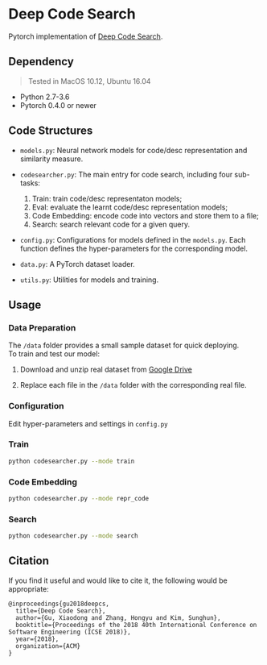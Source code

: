 # Deep Code Search

Pytorch implementation of [Deep Code Search](https://guxd.github.io/papers/deepcs.pdf).

## Dependency
> Tested in MacOS 10.12, Ubuntu 16.04
* Python 2.7-3.6
* Pytorch 0.4.0 or newer

## Code Structures

 - `models.py`: Neural network models for code/desc representation and similarity measure.
 
 - `codesearcher.py`: The main entry for code search, including four sub-tasks: 
     1) Train: train code/desc representaton models; 
     2) Eval: evaluate the learnt code/desc representation models; 
     3) Code Embedding: encode code into vectors and store them to a file; 
     4) Search: search relevant code for a given query.
     
 - `config.py`: Configurations for models defined in the `models.py`. 
   Each function defines the hyper-parameters for the corresponding model.
   
 - `data.py`: A PyTorch dataset loader.
 - `utils.py`: Utilities for models and training. 

 
## Usage

   ### Data Preparation
  The `/data` folder provides a small sample dataset for quick deploying.  
  To train and test our model:
  
  1) Download and unzip real dataset from [Google Drive](https://drive.google.com/drive/folders/1GZYLT_lzhlVczXjD6dgwVUvDDPHMB6L7?usp=sharing)
  
  2) Replace each file in the `/data` folder with the corresponding real file. 
  
   ### Configuration
   Edit hyper-parameters and settings in `config.py`

   ### Train
   
   ```bash
   python codesearcher.py --mode train
   ```
   
   ### Code Embedding
   
   ```bash
   python codesearcher.py --mode repr_code
   ```
   
   ### Search
   
   ```bash
   python codesearcher.py --mode search
   ```


## Citation

 If you find it useful and would like to cite it, the following would be appropriate:
```
@inproceedings{gu2018deepcs,
  title={Deep Code Search},
  author={Gu, Xiaodong and Zhang, Hongyu and Kim, Sunghun},
  booktitle={Proceedings of the 2018 40th International Conference on Software Engineering (ICSE 2018)},
  year={2018},
  organization={ACM}
}
```
